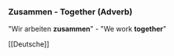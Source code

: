 ### Zusammen - Together   (Adverb)

"Wir arbeiten **zusammen**" - "We work **together**"



[[Deutsche]]